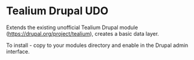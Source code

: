 Tealium Drupal UDO
==================

Extends the existing unofficial Tealium Drupal module (https://drupal.org/project/tealium), creates a basic data layer.

To install - copy to your modules directory and enable in the Drupal admin interface.
